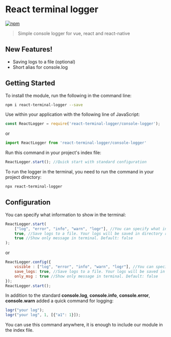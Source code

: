 # React terminal logger
[![npm](https://img.shields.io/npm/v/github-buttons)](https://www.npmjs.com/package/react-terminal-logger)
> Simple console logger for vue, react and react-native

## New Features!
 - Saving logs to a file (optional)
 - Short alias for console.log
 
## Getting Started
To install the module, run the following in the command line:
```bash
npm i react-terminal-logger --save
```
Use within your application with the following line of JavaScript:
```js
const ReactLogger = require('react-terminal-logger/console-logger');
```
or
```js
import ReactLogger from 'react-terminal-logger/console-logger'
```
Run this command in your project's index file:
```js
ReactLogger.start(); //Quick start with standard configuration
```
To run the logger in the terminal, you need to run the command in your project directory:
```bash
npx react-terminal-logger
```
## Configuration
You can specify what information to show in the terminal:
```js
ReactLogger.start(
    ["log", "error", "info", "warn", "logr"], //You can specify what information to show in the terminal
    true, //Save logs to a file. Your logs will be saved in directory react-logger-logs Default: false
    true //Show only message in terminal. Default: false
);
```
or 
```js
ReactLogger.config({
    visible : ["log", "error", "info", "warn", "logr"], //You can specify what information to show in the terminal
    save_logs: true, //Save logs to a file. Your logs will be saved in directory react-logger-logs Default: false
    only_msg : true //Show only message in terminal. Default: false
});
ReactLogger.start();
```
In addition to the standard **console.log**, **console.info**, **console.error**, **console.warn** added a quick command for logging:
```js
logr("your log");
logr("your log", 1, [{"a1": 1}]);
```
You can use this command anywhere, it is enough to include our module in the index file.
